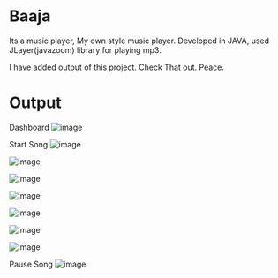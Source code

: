 # Baaja
Its a music player, My own style music player. Developed in JAVA, used JLayer(javazoom) library for playing mp3.

I have added output of this project. Check That out. Peace.

# Output
Dashboard
![image](https://github.com/user-attachments/assets/13901244-dfcc-4452-9e6a-19fd5aaf8d8f)

Start Song
![image](https://github.com/user-attachments/assets/3a3e74a6-84aa-4a37-b730-70d0f5207a09)

![image](https://github.com/user-attachments/assets/920d35f6-be2e-429a-8a96-e96a97b3d800)

![image](https://github.com/user-attachments/assets/7d8b7b7d-665e-414f-bd3a-dfd447518f0b)

![image](https://github.com/user-attachments/assets/fdc9b6e4-4f34-4004-bb17-f19dadad129b)

![image](https://github.com/user-attachments/assets/5c2cdfff-a0bb-466a-9e80-94a6a0270ae9)

![image](https://github.com/user-attachments/assets/0fef2dee-57cc-4109-ace7-f9ae15b63a8b)

![image](https://github.com/user-attachments/assets/46ab8587-c725-491c-9c4e-4c3b1976d726)

Pause Song
![image](https://github.com/user-attachments/assets/7521366c-5b97-4355-9a23-41f9cbea1b98)
